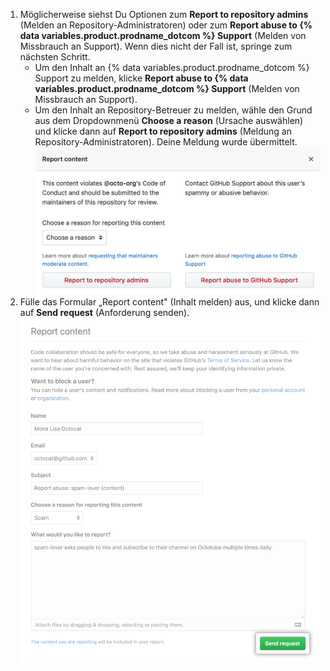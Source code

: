 1. Möglicherweise siehst Du Optionen zum **Report to repository admins** (Melden an Repository-Administratoren) oder zum **Report abuse to {% data variables.product.prodname_dotcom %} Support** (Melden von Missbrauch an Support). Wenn dies nicht der Fall ist, springe zum nächsten Schritt.
    - Um den Inhalt an {% data variables.product.prodname_dotcom %} Support zu melden, klicke **Report abuse to {% data variables.product.prodname_dotcom %} Support** (Melden von Missbrauch an Support).
    - Um den Inhalt an Repository-Betreuer zu melden, wähle den Grund aus dem Dropdownmenü **Choose a reason** (Ursache auswählen) und klicke dann auf **Report to repository admins** (Meldung an Repository-Administratoren). Deine Meldung wurde übermittelt. !["Inhalt melden" modal](/assets/images/help/repository/report-content-modal.png)
2. Fülle das Formular „Report content" (Inhalt melden) aus, und klicke dann auf **Send request** (Anforderung senden). !["Inhalt melden" form](/assets/images/help/repository/report-content-to-support-form.png)
